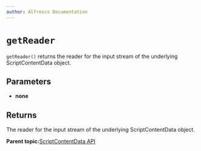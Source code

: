 ```yaml
---
author: Alfresco Documentation
---
```


# `getReader`

`getReader()` returns the reader for the input stream of the underlying ScriptContentData object.

## Parameters

-   **none**

## Returns

The reader for the input stream of the underlying ScriptContentData object.

**Parent topic:**[ScriptContentData API](../references/API-JS-ScriptContentData.md)

